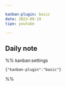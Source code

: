 ```yaml
---

kanban-plugin: basic
date: 2023-09-19
tipe: youtube

---
```


## Daily note





%% kanban:settings
```
{"kanban-plugin":"basic"}
```
%%